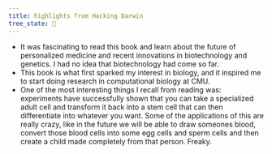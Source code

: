 ```yaml
---
title: highlights from Hacking Darwin 
tree_state: 🌱
---
```


- It was fascinating to read this book and learn about the future of personalized medicine and recent innovations in biotechnology and genetics. I had no idea that biotechnology had come so far.
- This book is what first sparked my interest in biology, and it inspired me to start doing research in computational biology at CMU.
- One of the most interesting things I recall from reading was: experiments have successfully shown that you can take a specialized adult cell and transform it back into a stem cell that can then differentiate into whatever you want. Some of the applications of this are really crazy, like in the future we will be able to draw someones blood, convert those blood cells into some egg cells and sperm cells and then create a child made completely from that person. Freaky.